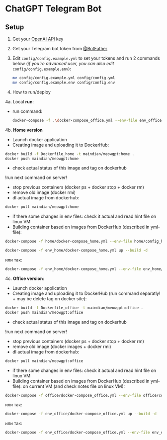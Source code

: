 # ChatGPT Telegram Bot

## Setup
1. Get your [OpenAI API](https://openai.com/api/) key

2. Get your Telegram bot token from [@BotFather](https://t.me/BotFather)

3. Edit `config/config.example.yml` to set your tokens and run 2 commands below (*if you're advanced user, you can also edit* `config/config.example.env`):
    ```bash
    mv config/config.example.yml config/config.yml
    mv config/config.example.env config/config.env
    ```

4. How to run/deploy

4a. Local **run**:

 - run command:
    ```bash
    docker-compose -f .\docker-compose_office.yml --env-file env_office/config/config.env up --build -d
    ```


4b. **Home version**
- Launch docker application
- Creating image and uploading it to DockerHub:
```bash
docker build -f Dockerfile_home -t maindian/meowgpt:home .
docker push maindian/meowgpt:home
```
- check actual status of this image and tag on dockerhub

!run next command on server!
- stop previous containers (docker ps + docker stop + docker rm)
- remove old image (docker rmi)
- dl actual image from dockerhub:
```bash
docker pull maindian/meowgpt:home
```
- if there some changes in env files: check it actual and read hint file on linux VM
- Building container based on images from DockerHub (described in yml-file):
```bash
docker-compose -f home/docker-compose_home.yml --env-file home/config_home.env up --build -d 
```

```bash
docker-compose -f env_home/docker-compose_home.yml up --build -d
```
или так:
```bash
docker-compose -f env_home/docker-compose_home.yml --env-file env_home/config/config.env up --build -d
```

4c. **Office version**:
- Launch docker application
- Creating image and uploading it to DockerHub (run command separatly! + may be delete tag on docker site):
```bash
docker build -f Dockerfile_office -t maindian/meowgpt:office .
docker push maindian/meowgpt:office
```
- check actual status of this image and tag on dockerhub

!run next command on server!
- stop previous containers (docker ps + docker stop + docker rm)
- remove old image (docker images + docker rmi)
- dl actual image from dockerhub:
```bash
docker pull maindian/meowgpt:office 
```
- if there some changes in env files: check it actual and read hint file on linux VM
- Building container based on images from DockerHub (described in yml-file):
  on current VM (and check notes file on linux VM):
```bash
docker-compose -f office/docker-compose_office.yml --env-file office/config_office.env up --build -d
```

или так:
```bash
docker-compose -f env_office/docker-compose_office.yml up --build -d
```
или так:
```bash
docker-compose -f env_office/docker-compose_office.yml --env-file env_office/config/config.env up --build -d
```



